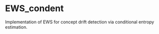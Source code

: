 # EWS_condent
Implementation of EWS for concept drift detection via conditional entropy estimation.
